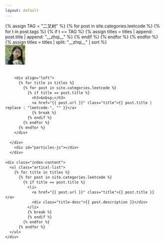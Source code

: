 ```yaml
---
layout: default
---
```


<body>
  {% assign TAG = "二叉树" %}
  {% for post in site.categories.leetcode %}
    {% for t in post.tags %}
      {% if t == TAG %}
        {% assign titles = titles | append: post.title | append: "__zhqi__" %}
      {% endif %}
    {% endfor %}
  {% endfor %}
  {% assign titles = titles | split: "__zhqi__" | sort %}

  <div class="index-wrapper">
    <div class="aside">
      <div class="info-card">
        <div id="divcss5"><img src="/images/header.png" width="64px" /><br/><br/></div>

        <div align="left">
          {% for title in titles %}
            {% for post in site.categories.leetcode %}
              {% if title == post.title %}
                <h3>&nbsp;</h3>
                <a href="{{ post.url }}" class="title">{{ post.title | replace : "leetcode-", "" }}</a>
                {% break %}
              {% endif %}
            {% endfor %}
          {% endfor %}
        </div>

      </div>
        <div id="particles-js"></div>
      </div>

    <div class="index-content">
      <ul class="artical-list">
        {% for title in titles %}
          {% for post in site.categories.leetcode %}
            {% if title == post.title %}
              <li>
                <a href="{{ post.url }}" class="title">{{ post.title }}</a>
                <div class="title-desc">{{ post.description }}</div>
              </li>
              {% break %}
              {% endif %}
            {% endfor %}
          {% endfor %}
      </ul>
    </div>
    
  </div>
</body>
